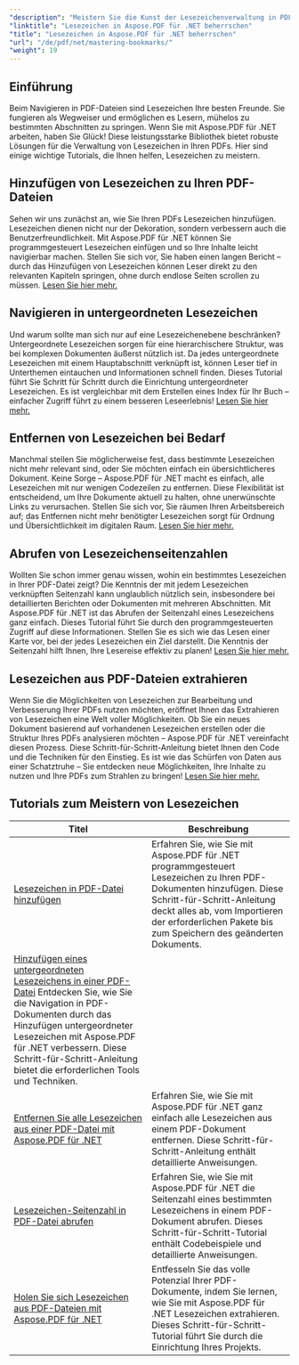 ```yaml
---
"description": "Meistern Sie die Kunst der Lesezeichenverwaltung in PDF-Dateien mit Aspose.PDF für .NET. Unsere Tutorials decken alles ab, vom nahtlosen Hinzufügen bis zum Entfernen von Lesezeichen."
"linktitle": "Lesezeichen in Aspose.PDF für .NET beherrschen"
"title": "Lesezeichen in Aspose.PDF für .NET beherrschen"
"url": "/de/pdf/net/mastering-bookmarks/"
"weight": 19
---
```


## Einführung

Beim Navigieren in PDF-Dateien sind Lesezeichen Ihre besten Freunde. Sie fungieren als Wegweiser und ermöglichen es Lesern, mühelos zu bestimmten Abschnitten zu springen. Wenn Sie mit Aspose.PDF für .NET arbeiten, haben Sie Glück! Diese leistungsstarke Bibliothek bietet robuste Lösungen für die Verwaltung von Lesezeichen in Ihren PDFs. Hier sind einige wichtige Tutorials, die Ihnen helfen, Lesezeichen zu meistern.

## Hinzufügen von Lesezeichen zu Ihren PDF-Dateien

Sehen wir uns zunächst an, wie Sie Ihren PDFs Lesezeichen hinzufügen. Lesezeichen dienen nicht nur der Dekoration, sondern verbessern auch die Benutzerfreundlichkeit. Mit Aspose.PDF für .NET können Sie programmgesteuert Lesezeichen einfügen und so Ihre Inhalte leicht navigierbar machen. Stellen Sie sich vor, Sie haben einen langen Bericht – durch das Hinzufügen von Lesezeichen können Leser direkt zu den relevanten Kapiteln springen, ohne durch endlose Seiten scrollen zu müssen. [Lesen Sie hier mehr.](./adding-bookmark/)

## Navigieren in untergeordneten Lesezeichen

Und warum sollte man sich nur auf eine Lesezeichenebene beschränken? Untergeordnete Lesezeichen sorgen für eine hierarchischere Struktur, was bei komplexen Dokumenten äußerst nützlich ist. Da jedes untergeordnete Lesezeichen mit einem Hauptabschnitt verknüpft ist, können Leser tief in Unterthemen eintauchen und Informationen schnell finden. Dieses Tutorial führt Sie Schritt für Schritt durch die Einrichtung untergeordneter Lesezeichen. Es ist vergleichbar mit dem Erstellen eines Index für Ihr Buch – einfacher Zugriff führt zu einem besseren Leseerlebnis! [Lesen Sie hier mehr.](./adding-child-bookmark/)

## Entfernen von Lesezeichen bei Bedarf

Manchmal stellen Sie möglicherweise fest, dass bestimmte Lesezeichen nicht mehr relevant sind, oder Sie möchten einfach ein übersichtlicheres Dokument. Keine Sorge – Aspose.PDF für .NET macht es einfach, alle Lesezeichen mit nur wenigen Codezeilen zu entfernen. Diese Flexibilität ist entscheidend, um Ihre Dokumente aktuell zu halten, ohne unerwünschte Links zu verursachen. Stellen Sie sich vor, Sie räumen Ihren Arbeitsbereich auf; das Entfernen nicht mehr benötigter Lesezeichen sorgt für Ordnung und Übersichtlichkeit im digitalen Raum. [Lesen Sie hier mehr.](./remove-all-bookmarks/)

## Abrufen von Lesezeichenseitenzahlen

Wollten Sie schon immer genau wissen, wohin ein bestimmtes Lesezeichen in Ihrer PDF-Datei zeigt? Die Kenntnis der mit jedem Lesezeichen verknüpften Seitenzahl kann unglaublich nützlich sein, insbesondere bei detaillierten Berichten oder Dokumenten mit mehreren Abschnitten. Mit Aspose.PDF für .NET ist das Abrufen der Seitenzahl eines Lesezeichens ganz einfach. Dieses Tutorial führt Sie durch den programmgesteuerten Zugriff auf diese Informationen. Stellen Sie es sich wie das Lesen einer Karte vor, bei der jedes Lesezeichen ein Ziel darstellt. Die Kenntnis der Seitenzahl hilft Ihnen, Ihre Lesereise effektiv zu planen! [Lesen Sie hier mehr.](./retrieve-bookmark-page-number/)

## Lesezeichen aus PDF-Dateien extrahieren

Wenn Sie die Möglichkeiten von Lesezeichen zur Bearbeitung und Verbesserung Ihrer PDFs nutzen möchten, eröffnet Ihnen das Extrahieren von Lesezeichen eine Welt voller Möglichkeiten. Ob Sie ein neues Dokument basierend auf vorhandenen Lesezeichen erstellen oder die Struktur Ihres PDFs analysieren möchten – Aspose.PDF für .NET vereinfacht diesen Prozess. Diese Schritt-für-Schritt-Anleitung bietet Ihnen den Code und die Techniken für den Einstieg. Es ist wie das Schürfen von Daten aus einer Schatztruhe – Sie entdecken neue Möglichkeiten, Ihre Inhalte zu nutzen und Ihre PDFs zum Strahlen zu bringen! [Lesen Sie hier mehr.](./get-bookmarks-from-pdf-files/)

## Tutorials zum Meistern von Lesezeichen
| Titel | Beschreibung |
| --- | --- | 
| [Lesezeichen in PDF-Datei hinzufügen](./adding-bookmark/) | Erfahren Sie, wie Sie mit Aspose.PDF für .NET programmgesteuert Lesezeichen zu Ihren PDF-Dokumenten hinzufügen. Diese Schritt-für-Schritt-Anleitung deckt alles ab, vom Importieren der erforderlichen Pakete bis zum Speichern des geänderten Dokuments. |  
| [Hinzufügen eines untergeordneten Lesezeichens in einer PDF-Datei](./adding-child-bookmark/) Entdecken Sie, wie Sie die Navigation in PDF-Dokumenten durch das Hinzufügen untergeordneter Lesezeichen mit Aspose.PDF für .NET verbessern. Diese Schritt-für-Schritt-Anleitung bietet die erforderlichen Tools und Techniken. |  
| [Entfernen Sie alle Lesezeichen aus einer PDF-Datei mit Aspose.PDF für .NET](./remove-all-bookmarks/) | Erfahren Sie, wie Sie mit Aspose.PDF für .NET ganz einfach alle Lesezeichen aus einem PDF-Dokument entfernen. Diese Schritt-für-Schritt-Anleitung enthält detaillierte Anweisungen. |  
| [Lesezeichen-Seitenzahl in PDF-Datei abrufen](./retrieve-bookmark-page-number/) | Erfahren Sie, wie Sie mit Aspose.PDF für .NET die Seitenzahl eines bestimmten Lesezeichens in einem PDF-Dokument abrufen. Dieses Schritt-für-Schritt-Tutorial enthält Codebeispiele und detaillierte Anweisungen. |  
| [Holen Sie sich Lesezeichen aus PDF-Dateien mit Aspose.PDF für .NET](./get-bookmarks-from-pdf-files/) | Entfesseln Sie das volle Potenzial Ihrer PDF-Dokumente, indem Sie lernen, wie Sie mit Aspose.PDF für .NET Lesezeichen extrahieren. Dieses Schritt-für-Schritt-Tutorial führt Sie durch die Einrichtung Ihres Projekts. |